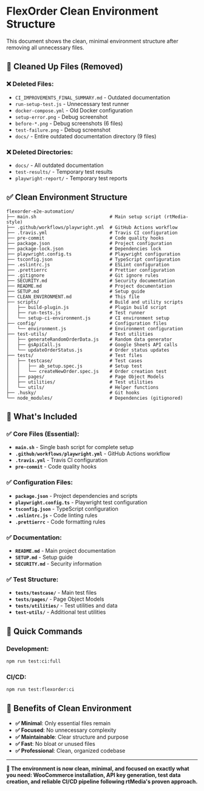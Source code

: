 # FlexOrder Clean Environment Structure

This document shows the clean, minimal environment structure after removing all unnecessary files.

## 🧹 Cleaned Up Files (Removed)

### ❌ Deleted Files:
- `CI_IMPROVEMENTS_FINAL_SUMMARY.md` - Outdated documentation
- `run-setup-test.js` - Unnecessary test runner
- `docker-compose.yml` - Old Docker configuration
- `setup-error.png` - Debug screenshot
- `before-*.png` - Debug screenshots (6 files)
- `test-failure.png` - Debug screenshot
- `docs/` - Entire outdated documentation directory (9 files)

### ❌ Deleted Directories:
- `docs/` - All outdated documentation
- `test-results/` - Temporary test results
- `playwright-report/` - Temporary test reports

## ✅ Clean Environment Structure

```
flexorder-e2e-automation/
├── main.sh                           # Main setup script (rtMedia-style)
├── .github/workflows/playwright.yml  # GitHub Actions workflow
├── .travis.yml                       # Travis CI configuration
├── pre-commit                        # Code quality hooks
├── package.json                      # Project configuration
├── package-lock.json                 # Dependencies lock
├── playwright.config.ts              # Playwright configuration
├── tsconfig.json                     # TypeScript configuration
├── .eslintrc.js                      # ESLint configuration
├── .prettierrc                       # Prettier configuration
├── .gitignore                        # Git ignore rules
├── SECURITY.md                       # Security documentation
├── README.md                         # Project documentation
├── SETUP.md                          # Setup guide
├── CLEAN_ENVIRONMENT.md              # This file
├── scripts/                          # Build and utility scripts
│   ├── build-plugin.js               # Plugin build script
│   ├── run-tests.js                  # Test runner
│   └── setup-ci-environment.js       # CI environment setup
├── config/                           # Configuration files
│   └── environment.js                # Environment configuration
├── test-utils/                       # Test utilities
│   ├── generateRandomOrderData.js    # Random data generator
│   ├── gsApiCall.js                  # Google Sheets API calls
│   └── updateOrderStatus.js          # Order status updates
├── tests/                            # Test files
│   ├── testcase/                     # Test cases
│   │   ├── ab_setup.spec.js          # Setup test
│   │   └── createNewOrder.spec.js    # Order creation test
│   ├── pages/                        # Page Object Models
│   ├── utilities/                    # Test utilities
│   └── utils/                        # Helper functions
├── .husky/                           # Git hooks
└── node_modules/                     # Dependencies (gitignored)
```

## 🎯 What's Included

### ✅ Core Files (Essential):
- **`main.sh`** - Single bash script for complete setup
- **`.github/workflows/playwright.yml`** - GitHub Actions workflow
- **`.travis.yml`** - Travis CI configuration
- **`pre-commit`** - Code quality hooks

### ✅ Configuration Files:
- **`package.json`** - Project dependencies and scripts
- **`playwright.config.ts`** - Playwright test configuration
- **`tsconfig.json`** - TypeScript configuration
- **`.eslintrc.js`** - Code linting rules
- **`.prettierrc`** - Code formatting rules

### ✅ Documentation:
- **`README.md`** - Main project documentation
- **`SETUP.md`** - Setup guide
- **`SECURITY.md`** - Security information

### ✅ Test Structure:
- **`tests/testcase/`** - Main test files
- **`tests/pages/`** - Page Object Models
- **`tests/utilities/`** - Test utilities and data
- **`test-utils/`** - Additional test utilities

## 🚀 Quick Commands

### Development:
```bash
npm run test:ci:full
```

### CI/CD:
```bash
npm run test:flexorder:ci
```

## 🎉 Benefits of Clean Environment

- **✅ Minimal**: Only essential files remain
- **✅ Focused**: No unnecessary complexity
- **✅ Maintainable**: Clear structure and purpose
- **✅ Fast**: No bloat or unused files
- **✅ Professional**: Clean, organized codebase

---

**🎯 The environment is now clean, minimal, and focused on exactly what you need: WooCommerce installation, API key generation, test data creation, and reliable CI/CD pipeline following rtMedia's proven approach.** 